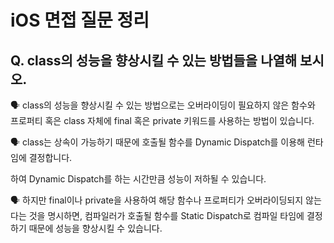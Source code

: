 # iOS 면접 질문 정리

## Q. class의 성능을 향상시킬 수 있는 방법들을 나열해 보시오.

🗣️ class의 성능을 향상시킬 수 있는 방법으로는 오버라이딩이 필요하지 않은 함수와 프로퍼티 혹은 class 자체에 final 혹은 private 키워드를 사용하는 방법이 있습니다.

🗣️ class는 상속이 가능하기 때문에 호출될 함수를 Dynamic Dispatch를 이용해 런타임에 결정합니다. 

하여 Dynamic Dispatch를 하는 시간만큼 성능이 저하될 수 있습니다.

🗣️ 하지만 final이나 private을 사용하여 해당 함수나 프로퍼티가 오버라이딩되지 않는다는 것을 명시하면, 컴파일러가 호출될 함수를 Static Dispatch로 컴파일 타임에 결정하기 때문에 성능을 향상시킬 수 있습니다.
